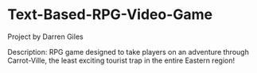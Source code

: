 # Text-Based-RPG-Video-Game

Project by Darren Giles

Description: RPG game designed to take players on an adventure through Carrot-Ville, the least exciting 
             tourist trap in the entire Eastern region!
